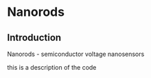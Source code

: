 # Nanorods
## Introduction
Nanorods - semiconductor voltage nanosensors

this is a description of the code